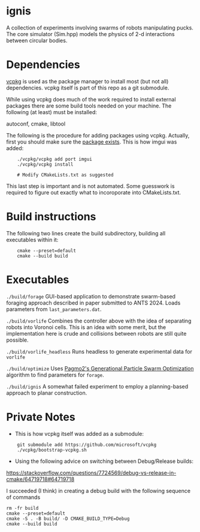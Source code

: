 # ignis
A collection of experiments involving swarms of robots manipulating pucks.  The core simulator (Sim.hpp) models the physics of 2-d interactions between circular bodies.  

# Dependencies

[vcpkg](https://vcpkg.io/en/) is used as the package manager to install most (but not all) dependencies.  vcpkg itself is part of this repo as a git submodule.

While using vcpkg does much of the work required to install external packages there are some build tools needed on your machine.  The following (at least) must be installed:

  autoconf, cmake, libtool

The following is the procedure for adding packages using vcpkg.  Actually, first you should make sure the [package exists](https://vcpkg.io/en/packages).  This is how imgui was added:
```
    ./vcpkg/vcpkg add port imgui
    ./vcpkg/vcpkg install

    # Modify CMakeLists.txt as suggested
```
This last step is important and is not automated.  Some guesswork is required to figure out exactly what to incoroporate into CMakeLists.txt.

# Build instructions

The following two lines create the build subdirectory, building all executables
within it:
```
    cmake --preset=default
    cmake --build build
```

# Executables

```./build/forage``` GUI-based application to demonstrate swarm-based foraging approach described in paper submitted to ANTS 2024.  Loads parameters from ```last_parameters.dat```.

```./build/vorlife``` Combines the controller above with the idea of separating robots into Voronoi cells.  This is an idea with some merit, but the implementation here is crude and collisions between robots are still quite possible.

```./build/vorlife_headless``` Runs headless to generate experimental data for ```vorlife```

```./build/optimize``` Uses [Pagmo2's Generational Particle Swarm Optimization](https://esa.github.io/pagmo2/docs/cpp/algorithms/pso_gen.html) algorithm to find parameters for ```forage```.

```./build/ignis``` A somewhat failed experiment to employ a planning-based approach to planar construction.

# Private Notes

- This is how vcpkg itself was added as a submodule:

```
    git submodule add https://github.com/microsoft/vcpkg
    ./vcpkg/bootstrap-vcpkg.sh
```

- Using the following advice on switching between Debug/Release builds:

https://stackoverflow.com/questions/7724569/debug-vs-release-in-cmake/64719718#64719718

I succeeded (I think) in creating a debug build with the following sequence of commands

```
rm -fr build
cmake --preset=default
cmake -S . -B build/ -D CMAKE_BUILD_TYPE=Debug
cmake --build build
```
